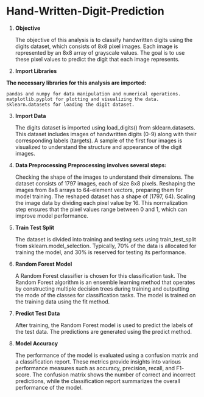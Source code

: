 # Hand-Written-Digit-Prediction
1. **Objective**

    The objective of this analysis is to classify handwritten digits using the digits dataset, which consists of 8x8 pixel images. Each image is represented by an 8x8 array of grayscale values. The goal is to use     these pixel values to predict the digit that each image represents.

2. **Import Libraries**

  **The necessary libraries for this analysis are imported:**

    pandas and numpy for data manipulation and numerical operations.
    matplotlib.pyplot for plotting and visualizing the data.
    sklearn.datasets for loading the digit dataset.

3. **Import Data**

    The digits dataset is imported using load_digits() from sklearn.datasets. This dataset includes images of handwritten digits (0-9) along with their corresponding labels (targets). A sample of the first four       images is visualized to understand the structure and appearance of the digit images.

4. **Data Preprocessing**
  **Preprocessing involves several steps:**

    Checking the shape of the images to understand their dimensions. The dataset consists of 1797 images, each of size 8x8 pixels.
    Reshaping the images from 8x8 arrays to 64-element vectors, preparing them for model training. The reshaped dataset has a shape of (1797, 64).
    Scaling the image data by dividing each pixel value by 16. This normalization step ensures that the pixel values range between 0 and 1, which can improve model performance.

5. **Train Test Split**

    The dataset is divided into training and testing sets using train_test_split from sklearn.model_selection. Typically, 70% of the data is allocated for training the model, and 30% is reserved for testing its       performance.

6. **Random Forest Model**

    A Random Forest classifier is chosen for this classification task. The Random Forest algorithm is an ensemble learning method that operates by constructing multiple decision trees during training and              outputting the mode of the classes for classification tasks. The model is trained on the training data using the fit method.

7. **Predict Test Data**

    After training, the Random Forest model is used to predict the labels of the test data. The predictions are generated using the predict method.

8. **Model Accuracy**

    The performance of the model is evaluated using a confusion matrix and a classification report. These metrics provide insights into various performance measures such as accuracy, precision, recall, and F1-        score. The confusion matrix shows the number of correct and incorrect predictions, while the classification report summarizes the overall performance of the model.
